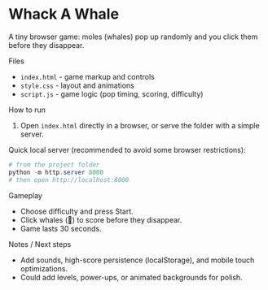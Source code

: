 Whack A Whale
=============

A tiny browser game: moles (whales) pop up randomly and you click them before they disappear.

Files
- `index.html` - game markup and controls
- `style.css` - layout and animations
- `script.js` - game logic (pop timing, scoring, difficulty)

How to run
1. Open `index.html` directly in a browser, or serve the folder with a simple server.

Quick local server (recommended to avoid some browser restrictions):

```powershell
# from the project folder
python -m http.server 8000
# then open http://localhost:8000
```

Gameplay
- Choose difficulty and press Start.
- Click whales (🐳) to score before they disappear.
- Game lasts 30 seconds.

Notes / Next steps
- Add sounds, high-score persistence (localStorage), and mobile touch optimizations.
- Could add levels, power-ups, or animated backgrounds for polish.
